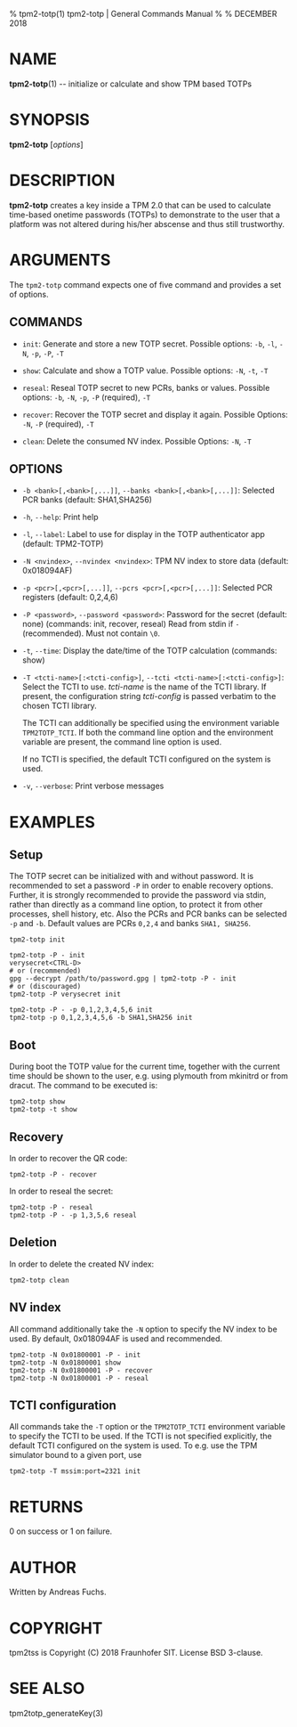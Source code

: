 % tpm2-totp(1) tpm2-totp | General Commands Manual
%
% DECEMBER 2018

# NAME
**tpm2-totp**(1) -- initialize or calculate and show TPM based TOTPs

# SYNOPSIS

**tpm2-totp** [*options*] <command>

# DESCRIPTION

**tpm2-totp** creates a key inside a TPM 2.0 that can be used to calculate
time-based onetime passwords (TOTPs) to demonstrate to the user that a platform
was not altered during his/her abscense and thus still trustworthy.

# ARGUMENTS

The `tpm2-totp` command expects one of five command and provides a set of
options.

## COMMANDS

  * `init`:
    Generate and store a new TOTP secret.
    Possible options: `-b`, `-l`, `-N`, `-p`, `-P`, `-T`

  * `show`:
    Calculate and show a TOTP value.
    Possible options: `-N`, `-t`, `-T`

  * `reseal`:
    Reseal TOTP secret to new PCRs, banks or values.
    Possible options: `-b`, `-N`, `-p`, `-P` (required), `-T`

  * `recover`:
    Recover the TOTP secret and display it again.
    Possible Options: `-N`, `-P` (required), `-T`

  * `clean`:
    Delete the consumed NV index.
    Possible Options: `-N`, `-T`

## OPTIONS

  * `-b <bank>[,<bank>[,...]]`, `--banks <bank>[,<bank>[,...]]`:
    Selected PCR banks (default: SHA1,SHA256)

  * `-h`, `--help`:
    Print help

  * `-l`, `--label`:
    Label to use for display in the TOTP authenticator app (default: TPM2-TOTP)

  * `-N <nvindex>`, `--nvindex <nvindex>`:
    TPM NV index to store data (default: 0x018094AF)

  * `-p <pcr>[,<pcr>[,...]]`, `--pcrs <pcr>[,<pcr>[,...]]`:
    Selected PCR registers (default: 0,2,4,6)

  * `-P <password>`, `--password <password>`:
    Password for the secret (default: none) (commands: init, recover, reseal)
    Read from stdin if `-` (recommended).
    Must not contain `\0`.

  * `-t`, `--time`:
    Display the date/time of the TOTP calculation (commands: show)

  * `-T <tcti-name>[:<tcti-config>]`, `--tcti <tcti-name>[:<tcti-config>]`:
    Select the TCTI to use. *tcti-name* is the name of the TCTI library.
    If present, the configuration string *tcti-config* is passed verbatim to the
    chosen TCTI library.

    The TCTI can additionally be specified using the environment variable
    `TPM2TOTP_TCTI`. If both the command line option and the environment
    variable are present, the command line option is used.

    If no TCTI is specified, the default TCTI configured on the system is used.

  * `-v`, `--verbose`:
    Print verbose messages

# EXAMPLES

## Setup
The TOTP secret can be initialized with and without password. It is recommended to
set a password `-P` in order to enable recovery options. Further, it is strongly
recommended to provide the password via stdin, rather than directly as a
command line option, to protect it from other processes, shell history, etc.
Also the PCRs and PCR banks can be selected `-p` and `-b`. Default values are
PCRs `0,2,4` and banks `SHA1, SHA256`.
```
tpm2-totp init

tpm2-totp -P - init
verysecret<CTRL-D>
# or (recommended)
gpg --decrypt /path/to/password.gpg | tpm2-totp -P - init
# or (discouraged)
tpm2-totp -P verysecret init

tpm2-totp -P - -p 0,1,2,3,4,5,6 init
tpm2-totp -p 0,1,2,3,4,5,6 -b SHA1,SHA256 init
```

## Boot
During boot the TOTP value for the current time, together with the current time
should be shown to the user, e.g. using plymouth from mkinitrd or from dracut.
The command to be executed is:
```
tpm2-totp show
tpm2-totp -t show
```

## Recovery
In order to recover the QR code:
```
tpm2-totp -P - recover
```
In order to reseal the secret:
```
tpm2-totp -P - reseal
tpm2-totp -P - -p 1,3,5,6 reseal
```

## Deletion
In order to delete the created NV index:
```
tpm2-totp clean
```

## NV index
All command additionally take the `-N` option to specify the NV index to be
used. By default, 0x018094AF is used and recommended.
```
tpm2-totp -N 0x01800001 -P - init
tpm2-totp -N 0x01800001 show
tpm2-totp -N 0x01800001 -P - recover
tpm2-totp -N 0x01800001 -P - reseal
```

## TCTI configuration
All commands take the `-T` option or the `TPM2TOTP_TCTI` environment variable
to specify the TCTI to be used. If the TCTI is not specified explicitly, the
default TCTI configured on the system is used. To e.g. use the TPM simulator
bound to a given port, use
```
tpm2-totp -T mssim:port=2321 init
```

# RETURNS

0 on success or 1 on failure.

# AUTHOR

Written by Andreas Fuchs.

# COPYRIGHT

tpm2tss is Copyright (C) 2018 Fraunhofer SIT. License BSD 3-clause.

# SEE ALSO

tpm2totp_generateKey(3)
